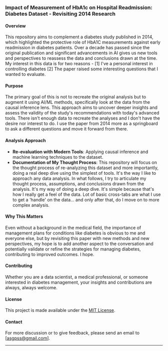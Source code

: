 ### Impact of Measurement of HbA1c on Hospital Readmission: Diabetes Dataset - Revisiting 2014 Research

#### Overview
This repository aims to complement a diabetes study published in 2014, which highlighted the protective role of HbA1C measurements against early readmission in diabetes patients. Over a decade has passed since the original publication and significant advancements in AI gives us new tools and perspectives to reassess the data and conclusions drawn at the time. My interest in this data is for two reasons - [1] I've a personal interest in controlling diabetes [2] The paper raised some interesting questions that I wanted to evaluate. 

#### Purpose
The primary goal of this is not to recreate the original analysis but to augment it using AI/ML methods, specifically look at the data from the causal inference lens. This approach aims to uncover deeper insights and assess the validity of the study's recommendations with today's advanced tools. There isn't enough data to recreate the analyses and I don't have the desire nor interest to do. I use the paper from 2014 more as a springboard to ask a different questions and move it forward from there.

#### Analysis Approach
- **Re-evaluation with Modern Tools**: Applying causal inference and machine learning techniques to the dataset.
- **Documentation of My Thought Process**: This repository will focus on the thought process of re-analyzing this dataset and more importantly, doing a real deep dive using the simplest of tools. It's the way I like to approach any data analysis. In what follows, I try to articulate my thought process, assumptions, and conclusions drawn from the analysis. It's my way of doing a deep dive. It's simple because that's how I really get a feel of the data. Lot of basic cross-tabs are what I use to get a 'handle' on the data... and only after that, do I move on to more complex analysis.

#### Why This Matters
Even without a background in the medical field, the importance of management plans for conditions like diabetes is obvious to me and everyone else, but by revisiting this paper with new methods and new perspectives, my hope is to add another aspect to the conversation and potentially validate or refine the strategies for managing diabetes, contributing to improved outcomes. I hope.

#### Contributing
Whether you are a data scientist, a medical professional, or someone interested in diabetes management, your insights and contributions are always, always welcome. 

#### License
This project is made available under the [MIT License](LICENSE.md).

#### Contact
For more discussion or to give feedback, please send an email to [asgpss@gmail.com].

---
